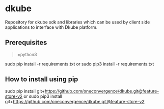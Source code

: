 # dkube
Repository for dkube sdk and libraries which can be used by client side applications to interface with Dkube platform.

Prerequisites
-------------
>=python3

sudo pip install -r requirements.txt or
sudo pip3 install -r requirements.txt

How to install using pip
------------------------
sudo pip install git+https://github.com/oneconvergence/dkube.git@feature-store-v2 or
sudo pip3 install git+https://github.com/oneconvergence/dkube.git@feature-store-v2
